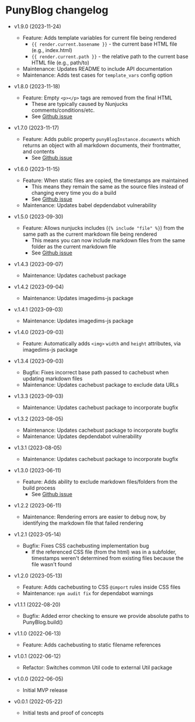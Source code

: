 # PunyBlog changelog

  - v1.9.0 (2023-11-24)
    - Feature: Adds template variables for current file being rendered
      - `{{ render.current.basename }}` - the current base HTML file (e.g., index.html)
      - `{{ render.current.path }}` - the relative path to the current base HTML file (e.g., path/to)
    - Maintenance: Updates README to include API documentation
    - Maintenance: Adds test cases for `template_vars` config option

  - v1.8.0 (2023-11-18)
    - Feature: Empty `<p></p>` tags are removed from the final HTML
      - These are typically caused by Nunjucks comments/conditions/etc.
      - See [Github issue](https://github.com/kpander/punyblog/issues/30)

  - v1.7.0 (2023-11-17)
    - Feature: Adds public property `punyBlogInstance.documents` which returns an object with all markdown documents, their frontmatter, and contents
      - See [Github issue](https://github.com/kpander/punyblog/issues/28)

  - v1.6.0 (2023-11-15)
    - Feature: When static files are copied, the timestamps are maintained
      - This means they remain the same as the source files instead of changing every time you do a build
      - See [Github issue](https://github.com/kpander/punyblog/issues/26)
    - Maintenance: Updates babel depdendabot vulnerability

  - v1.5.0 (2023-09-30)
    - Feature: Allows nunjucks includes (`{% include "file" %}`) from the same path as the current markdown file being rendered
      - This means you can now include markdown files from the same folder as the current markdown file
      - See [Github issue](https://github.com/kpander/punyblog/issues/24)

  - v1.4.3 (2023-09-07)
    - Maintenance: Updates cachebust package

  - v1.4.2 (2023-09-04)
    - Maintenance: Updates imagedims-js package

  - v.1.4.1 (2023-09-03)
    - Maintenance: Updates imagedims-js package

  - v1.4.0 (2023-09-03)
    - Feature: Automatically adds `<img>` `width` and `height` attributes, via imagedims-js package

  - v1.3.4 (2023-09-03)
    - Bugfix: Fixes incorrect base path passed to cachebust when updating markdown files
    - Maintenance: Updates cachebust package to exclude data URLs

  - v1.3.3 (2023-09-03)
    - Maintenance: Updates cachebust package to incorporate bugfix

  - v1.3.2 (2023-08-05)
    - Maintenance: Updates cachebust package to incorporate bugfix
    - Maintenance: Updates depdendabot vulnerability

  - v1.3.1 (2023-08-05)
    - Maintenance: Updates cachebust package to incorporate bugfix

  - v1.3.0 (2023-06-11)
    - Feature: Adds ability to exclude markdown files/folders from the build process
      - See [Github issue](https://github.com/kpander/punyblog/issues/11)

  - v1.2.2 (2023-06-11)
    - Maintenance: Rendering errors are easier to debug now, by identifying the markdown file that failed rendering

  - v1.2.1 (2023-05-14)
    - Bugfix: Fixes CSS cachebusting implementation bug
      - If the referenced CSS file (from the html) was in a subfolder, timestamps weren't determined from existing files because the file wasn't found

  - v1.2.0 (2023-05-13)
    - Feature: Adds cachebusting to CSS `@import` rules inside CSS files
    - Maintenance: `npm audit fix` for dependabot warnings

  - v1.1.1 (2022-08-20)
    - Bugfix: Added error checking to ensure we provide absolute paths to PunyBlog.build()

  - v1.1.0 (2022-06-13)
    - Feature: Adds cachebusting to static filename references

  - v1.0.1 (2022-06-12)
    - Refactor: Switches common Util code to external Util package

  - v1.0.0 (2022-06-05)
    - Initial MVP release

  - v0.0.1 (2022-05-22)
    - Initial tests and proof of concepts
